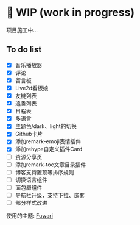 # 🚧 WIP (work in progress)

项目施工中...

## To do list
- [x] 音乐播放器
- [x] 评论
- [x] 留言板
- [x] Live2d看板娘
- [x] 友链列表
- [x] 追番列表
- [x] 日程表
- [x] 多语言
- [x] 主题色/dark、light的切换
- [x] Github卡片
- [x] 添加remark-emoji表情插件
- [x] 添加rehype自定义插件Card
- [ ] 资源分享页
- [ ] 添加remark-toc文章目录插件
- [ ] 博客支持置顶等排序规则
- [ ] 切换语言组件
- [ ] 面包屑组件
- [ ] 导航栏升级，支持下拉、嵌套
- [ ] 部分样式改进

使用的主题: [Fuwari](https://github.com/saicaca/fuwari)
